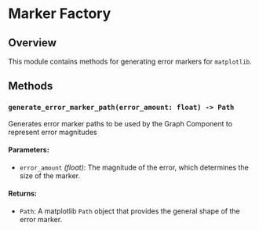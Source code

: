# Marker Factory

## Overview

This module contains methods for generating error markers for `matplotlib`.

## Methods

### `generate_error_marker_path(error_amount: float) -> Path`

Generates error marker paths to be used by the Graph Component to represent error magnitudes

#### Parameters:
- `error_amount` *(float)*: The magnitude of the error, which determines the size of the marker.

#### Returns:
- `Path`: A matplotlib `Path` object that provides the general shape of the error marker.


